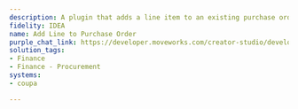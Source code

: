 ```yaml
---
description: A plugin that adds a line item to an existing purchase order.
fidelity: IDEA
name: Add Line to Purchase Order
purple_chat_link: https://developer.moveworks.com/creator-studio/developer-tools/purple-chat?purple_chat_v1=%7B%22settings%22%3A%7B%22colorStyle%22%3A%22LIGHT%22%2C%22startTime%22%3A%2211%3A43+AM%22%2C%22defaultPerson%22%3A%22GWEN%22%2C%22editable%22%3Atrue%7D%2C%22messages%22%3A%5B%7B%22from%22%3A%22USER%22%2C%22text%22%3A%22%3Cp%3EI+need+to+add+a+new+software+subscription+line+to+our+purchase+order+with+ACME.+Can+you+help%3F%3Cbr%3E%3C%2Fp%3E%22%7D%2C%7B%22from%22%3A%22BOT%22%2C%22text%22%3A%22%3Cp%3EI+found+a+few+POs+with+ACME%2C+which+one+are+you+referring+to%3F%3Cbr%3E%3Cb%3E-+PO1234%3A+%3C%2Fb%3ECompany+Event+Supplies%3Cbr%3E-+%3Cb%3EPO5678%3A+%3C%2Fb%3EOffice+Supplies%3Cbr%3E%3C%2Fp%3E%22%7D%2C%7B%22from%22%3A%22USER%22%2C%22text%22%3A%22%3Cp%3EI+need+to+add+another+50+chairs+to+the+event+one.%3Cbr%3E%3C%2Fp%3E%22%7D%2C%7B%22from%22%3A%22BOT%22%2C%22text%22%3A%22%3Cp%3ESure%2C+can+I+get+a+quick+business+justification%3F%3Cbr%3E%3C%2Fp%3E%22%7D%2C%7B%22from%22%3A%22USER%22%2C%22text%22%3A%22%3Cp%3EWe+had+a+few+last+minute+invites+from+our+strategic+account+team+and+we+need+to+host+them+at+the+Company+event.%3Cbr%3E%3C%2Fp%3E%22%7D%2C%7B%22from%22%3A%22BOT%22%2C%22text%22%3A%22%3Cp%3EGot+it.+I+can+add+those+chairs+to+the+purchase+order.%3Cbr%3E%3C%2Fp%3E%22%2C%22cards%22%3A%5B%7B%22title%22%3A%22%3Cp%3ECan+you+confirm+these+details%3F%3Cbr%3E%3C%2Fp%3E%22%2C%22text%22%3A%22%3Cp%3E%3Cb%3EPurchase+Order+ID%3A%3C%2Fb%3E+1234%3Cbr%3E%3Cb%3ELine+Item+to+Add%3A%3Cbr%3E%3C%2Fb%3E-+%3Cb%3EItem%3C%2Fb%3E%3A+White+Folding+Chairs%3Cbr%3E-+%3Cb%3EQuantity%3C%2Fb%3E%3A+50%3Cbr%3E-+%3Cb%3EPrice+Per+Chair%3C%2Fb%3E%3A+%2410%3Cbr%3E%3Cb%3EBusiness+Justification%3A%3C%2Fb%3E+Late+RVSPs+from+the+strategic+account+team+for+key+customers.%3C%2Fp%3E%22%2C%22buttons%22%3A%5B%7B%22style%22%3A%22PRIMARY%22%2C%22text%22%3A%22View+Details%22%7D%2C%7B%22text%22%3A%22Got+it%2C+thanks%21%22%7D%5D%7D%5D%7D%5D%7D
solution_tags:
- Finance
- Finance - Procurement
systems:
- coupa

---
```

